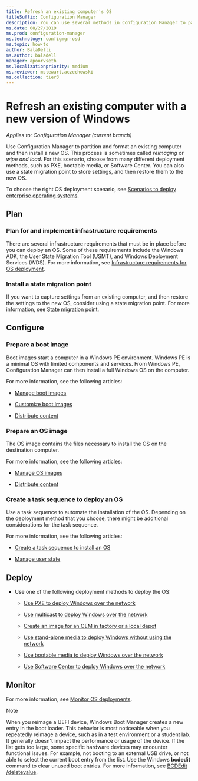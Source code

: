 ```yaml
---
title: Refresh an existing computer's OS
titleSuffix: Configuration Manager
description: You can use several methods in Configuration Manager to partition and format an existing computer and install a new OS on the computer.
ms.date: 08/27/2019
ms.prod: configuration-manager
ms.technology: configmgr-osd
ms.topic: how-to
author: BalaDelli
ms.author: baladell
manager: apoorvseth
ms.localizationpriority: medium
ms.reviewer: mstewart,aczechowski
ms.collection: tier3
---
```


# Refresh an existing computer with a new version of Windows

*Applies to: Configuration Manager (current branch)*

Use Configuration Manager to partition and format an existing computer and then install a new OS. This process is sometimes called *reimaging* or *wipe and load*. For this scenario, choose from many different deployment methods, such as PXE, bootable media, or Software Center. You can also use a state migration point to store settings, and then restore them to the new OS.

To choose the right OS deployment scenario, see [Scenarios to deploy enterprise operating systems](scenarios-to-deploy-enterprise-operating-systems.md).  

## <a name="BKMK_Plan"></a> Plan  

### Plan for and implement infrastructure requirements

There are several infrastructure requirements that must be in place before you can deploy an OS. Some of these requirements include the Windows ADK, the User State Migration Tool (USMT), and Windows Deployment Services (WDS). For more information, see [Infrastructure requirements for OS deployment](../plan-design/infrastructure-requirements-for-operating-system-deployment.md).  

### Install a state migration point

If you want to capture settings from an existing computer, and then restore the settings to the new OS, consider using a state migration point. For more information, see [State migration point](../get-started/prepare-site-system-roles-for-operating-system-deployments.md#state-migration-point).  

## <a name="BKMK_Configure"></a> Configure  

### Prepare a boot image

Boot images start a computer in a Windows PE environment. Windows PE is a minimal OS with limited components and services. From Windows PE, Configuration Manager can then install a full Windows OS on the computer.

For more information, see the following articles:

- [Manage boot images](../get-started/manage-boot-images.md)

- [Customize boot images](../get-started/customize-boot-images.md)

- [Distribute content](../../core/servers/deploy/configure/deploy-and-manage-content.md#bkmk_distribute)

### Prepare an OS image

The OS image contains the files necessary to install the OS on the destination computer.

For more information, see the following articles:

- [Manage OS images](../get-started/manage-operating-system-images.md)

- [Distribute content](../../core/servers/deploy/configure/deploy-and-manage-content.md#bkmk_distribute)

### Create a task sequence to deploy an OS

Use a task sequence to automate the installation of the OS. Depending on the deployment method that you choose, there might be additional considerations for the task sequence.

For more information, see the following articles:

- [Create a task sequence to install an OS](create-a-task-sequence-to-install-an-operating-system.md)

- [Manage user state](../get-started/manage-user-state.md)

## <a name="BKMK_Deploy"></a> Deploy

- Use one of the following deployment methods to deploy the OS:  

  - [Use PXE to deploy Windows over the network](use-pxe-to-deploy-windows-over-the-network.md)  

  - [Use multicast to deploy Windows over the network](use-multicast-to-deploy-windows-over-the-network.md)  

  - [Create an image for an OEM in factory or a local depot](create-an-image-for-an-oem-in-factory-or-a-local-depot.md)  

  - [Use stand-alone media to deploy Windows without using the network](use-stand-alone-media-to-deploy-windows-without-using-the-network.md)  

  - [Use bootable media to deploy Windows over the network](use-bootable-media-to-deploy-windows-over-the-network.md)  

  - [Use Software Center to deploy Windows over the network](use-software-center-to-deploy-windows-over-the-network.md)  

## Monitor  

For more information, see [Monitor OS deployments](monitor-operating-system-deployments.md).  

> [!Note]
> When you reimage a UEFI device, Windows Boot Manager creates a new entry in the boot loader. This behavior is most noticeable when you repeatedly reimage a device, such as in a test environment or a student lab. It generally doesn't impact the performance or usage of the device. If the list gets too large, some specific hardware devices may encounter functional issues. For example, not booting to an external USB drive, or not able to select the current boot entry from the list. Use the Windows **bcdedit** command to clear unused boot entries. For more information, see [BCDEdit /deletevalue](/windows-hardware/drivers/devtest/bcdedit--deletevalue).<!-- 2841926 -->